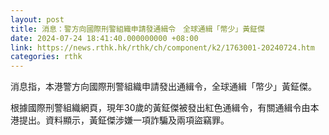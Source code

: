 ```yaml
---
layout: post
title: 消息：警方向國際刑警組織申請發通緝令　全球通緝「幣少」黃鉦傑
date: 2024-07-24 18:41:40.000000000 +08:00
link: https://news.rthk.hk/rthk/ch/component/k2/1763001-20240724.htm
categories: rthk
---
```


消息指，本港警方向國際刑警組織申請發出通緝令，全球通緝「幣少」黃鉦傑。

根據國際刑警組織網頁，現年30歲的黃鉦傑被發出紅色通緝令，有關通緝令由本港提出。資料顯示，黃鉦傑涉嫌一項詐騙及兩項盜竊罪。
